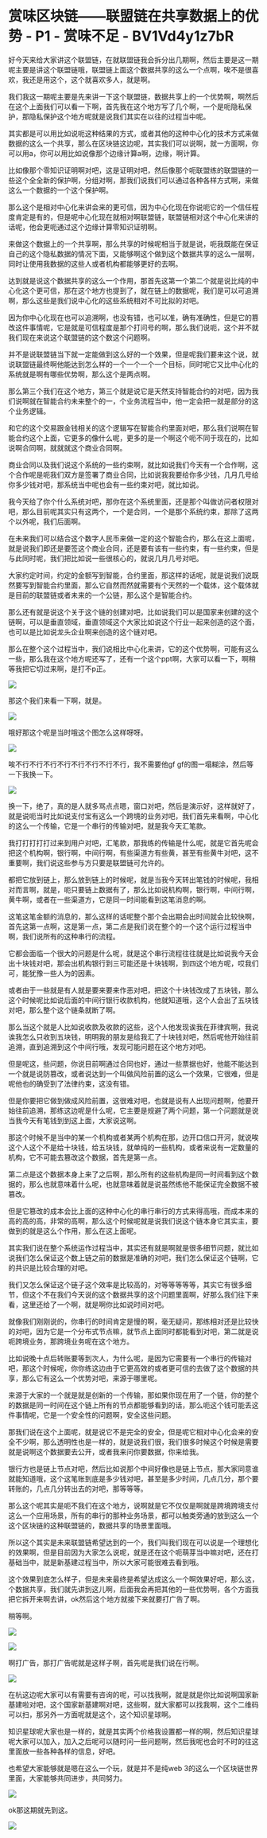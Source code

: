 # 赏味区块链——联盟链在共享数据上的优势 - P1 - 赏味不足 - BV1Vd4y1z7bR

好今天来给大家讲这个联盟链，在就联盟链我会拆分出几期啊，然后主要是这一期呢主要是讲这个联盟链哦，联盟链上面这个数据共享的这么一个点啊，唉不是很喜欢，我还是用这个，这个就喜欢多人，就是啊。

我们我这一期呢主要是先来讲一下这个联盟链，数据共享上的一个优势啊，啊然后在这个上面我们可以看一下啊，首先我在这个地方写了几个啊，一个是呃隐私保护，那隐私保护这个地方呢就是说我们其实在以往的过程当中呢。

其实都是可以用比如说呃这种结果的方式，或者其他的这种中心化的技术方式来做数据的这么一个共享，那么在区块链这边呢，其实我们可以说啊，就一方面啊，你可以用a，你可以用比如说像那个边缘计算a啊，边缘，啊计算。

比如像那个零知识证明啊对吧，这是证明对吧，然后像那个呃联盟练的联盟链的一些这个全全新的保护啊，分组对啊，那我们说我们可以通过各种各样方式啊，来做这么一个数据的一个这个保护啊。

那么这个是相对中心化来讲会来的更可信，因为中心化现在你说呃它的一个信任程度肯定是有的，但是呢中心化现在就相对啊联盟链，联盟链相对这个中心化来讲的话呢，他会更呃通过这个边缘计算零知识证明啊。

来做这个数据上的一个共享啊，那么共享的时候呢相当于就是说，呃我既能在保证自己的这个隐私数据的情况下面，又能够啊这个做到这个数据共享的这么一层啊，同时让使用我数据的这些人或者机构都能够更好的去啊。

达到就是说这个数据共享的这么一个作用，那首先这第一个第二个就是说比纯的中心化这个更可信，那在这个地方也提到了，就在链上的数据呢，我们是可以可追溯啊，那么这些是我们说中心化的这些系统相对不可比拟的对吧。

因为你中心化现在也可以追溯啊，也没有错，也可以准，确有准确性，但是它的篡改这件事情呢，它是就是可信程度是那个打问号的啊，那么我们说呃，这个并不就我们现在来说这个联盟链的这个数这个问题啊。

并不是说联盟链当下就一定能做到这么好的一个效果，但是呢我们要来这个说，就说联盟链最终啊他能达到怎么样的一个一个一个一个目标，同时呢它又比中心化的系统就是啊有哪些优势啊，那么这个是两点啊。

那么第三个我们在这个地方，第三个就是说它是天然支持智能合约的对吧，因为我们说啊就在智能合约未来整个的一，个业务流程当中，他一定会把一就是部分的这个业务逻辑。

和它的这个交易跟金钱相关的这个逻辑写在智能合约里面对吧，那么我们说啊在智能合约这个上面，它更多的像什么呢，更多的是一个啊这个呃不同于现在的，比如说啊合同啊，就就就这个商业合同啊。

商业合同以及我们说这个系统的一些约束啊，就比如说我们今天有一个合作啊，这个合作呢是呃我们双方是签署了商业合同，比如说我我要给你多少钱，几月几号给你多少钱对吧，那系统当中呢也会有一些约束对吧，就比如说。

我今天给了你个什么系统对吧，那你在这个系统里面，还是那个叫做访问者权限对吧，那么目前呢其实只有这两个，一个是合同，一个是那个系统约束，那除了这两个以外呢，我们后面啊。

在未来我们可以结合这个数字人民币来做一定的这个智能合约，那么在这上面呢，就是说我们即还是要签这个商业合同，还是要有该有一些约束，有一些约束，但是与此同时呢，我们把比如说一些很核心的，就说几月几号对吧。

大家约定时间，约定的金额写到智能，合约里面，那这样的话呢，就是说我们说既然要写到智能合约里面，那么它自然而然就需要有个天然的一个载体，这个载体就是目前的联盟链或者未来的一个公链，那么这个是智能合约。

那么还有就是说这个关于这个链的创建对吧，比如说我们可以是国家来创建的这个链啊，可以是垂直领域，垂直领域这个大家比如说这个行业一起来创造的这个面，也可以是比如说龙头企业啊来创造的这个链对吧。

那么在整个这个过程当中，我们说相比中心化来讲，它的这个优势啊，可能有这么一些，那么我在这个地方呢还写了，还有一个这个ppt啊，大家可以看一下，啊稍等我把它切过来啊，是打不p正。



![](img/427eb54ae2721ecc84cfabafaa0ed48d_1.png)

那这个我们来看一下啊，就是。

![](img/427eb54ae2721ecc84cfabafaa0ed48d_3.png)

哦好那这个呢是当时哦这个图怎么这样呀呀。

![](img/427eb54ae2721ecc84cfabafaa0ed48d_5.png)

唉不行不行不行不行不行不行不行不行，我不需要他gf gf的图一塌糊涂，然后等一下我换一下。

![](img/427eb54ae2721ecc84cfabafaa0ed48d_7.png)

换一下，绝了，真的是人就多骂点点嗯，窗口对吧，然后是演示好，这样就好了，就是说呃当时比如说支付宝有这么一个跨境的业务对吧，我们首先来看啊，中心化的这么一个传输，它是一个串行的传输对吧，就是我今天汇笔款。

我打打打打打过来到用户对吧，汇笔款，那我练的传输是什么呢，就是它首先呢会把这个机构啊，银行啊，中间行啊，有些渠道方有些黄，甚至有些黄牛对吧，这不重要啊，我们说这些参与方只要是联盟链可允许的。

都把它放到链上，那么放到链上的时候呢，就是当我今天转出笔钱的时候呢，我相对而言啊，就是，呃只要链上数据有了，那么比如说机构啊，银行啊，中间行啊，黄牛啊，或者在一些渠道方，它是同一时间能看到这笔消息的啊。

这笔这笔金额的消息的，那么这样的话呢整个那个会出期会出时间就会比较快啊，首先这第一点啊，这是第一点，第二点是我们说在整个的一个这个运行过程当中啊，我们说所有的这种串行的流程。

它都会面临一个很大的问题是什么呢，就是这个串行流程往往就是比如说我今天会出十块钱对吧，那会出机构银行到三可能还是十块钱啊，到四这个地方呢，哎我们可，能犹豫一些人为的因素。

或者由于一些就是有人就是要来要来作恶对吧，把这个十块钱改成了五块钱，那么这个时候呢比如说后面的中间行银行收款机构，他就知道哦，这个人会出了五块钱对吧，那么整个这个链条就断了啊。

那么当这个就是人比如说收款及收款的这些，这个人他发现诶我在菲律宾啊，我说诶我怎么只收到五块钱，明明我的朋友是给我汇了十块钱对吧，然后呢他开始往前追溯，直到追溯到这个中间行哦，发现可能问题在这个地方对吧。

但是呢这，些问题，你说目前啊通过合同也好，通过一些票据也好，他能不能达到一个就是说防篡改，或者说达到一个叫做风险前置的这么一个效果，它很难，但是呢他也的确受到了法律约束，这没有错。

但是你要把它做到做成风险前置，这很难对吧，也就是说有人出现问题啊，他要开始往前追溯，那练这边呢是什么呢，它主要是规避了两个问题，第一个问题就是说当我今天有笔钱到到这上面，大家说这啊。

那这个时候不是当中的某一个机构或者某两个机构在那，边开口信口开河，就说唉这个人这个不是给十块钱，给五块钱，就单纯的一些机构，或者来说有一定数量的机构，它不可能去篡改这个数据，首先是第一点。

第二点是这个数据本身上来了之后啊，那么所有的这些机构是同一时间看到这个数据的，那么也就意味着什么呢，也就意味着就是说虽然练他不能保证完全数据不被篡改。

但是它篡改的成本会比上面的这种中心化的串行串行的方式来得高哦，而成本来的高的高的高，非常的高啊，那么这个时候呢就是说我们说这个链本身它其实主，要做到的就是这么个作用，那么在这上面呢。

其实我们说在整个系统运作过程当中，其实还有就是啊就是很多细节问题，就比如说我们怎么保证这个数上链之前的数据是准确的对吧，我们怎么保证这个链啊，它的共识是比较合理的对吧。

我们又怎么保证这个链子这个效率是比较高的，对等等等等等，其实它有很多细节，但这个不在我们今天说的这个数据共享的这个问题里面啊，好那么我们往下来看，这里还给了一个啊，就是啊你比如说时间对吧。

就像我们刚刚说的，你串行的时间肯定是慢的啊，毫无疑问，那练相对还是比较快的对吧，因为它是一个分布式节点嘛，就节点上面同时都能看到对吧，第二就是说呃跨境业务，那跨境业务呢在这个地方。

比如说晚十点后转账要等到次人，为什么呢，是因为它需要有一个串行的传输对吧，那这个时候呢，你你练这边由于它更高效的或者更可信的去做了这个数据的共享，那么它有这么一个优势对吧，来源于哪里呢。

来源于大家的一个就是就是创新的一个传输，那如果你现在用了一个链，你的整个的数据是同一时间在这个链上所有的节点都能够看到的话，那么呃这个钱可能丢这件事情呢，它是一个安全性的问题啊，安全这些问题。

那我们说在这个上面呢，就是说它不是完全的安全，但是呢它相对中心化会来的安全不少啊，那么透明性也是一样的，就是说我们很，我们很多时候这个时候是需要就是说啊这个数据要去公开，或者我来问你要数据，你来给我。

银行方也是链上节点对吧，然后比如说那个中间好像也是链上节点，那大家同意谁就能知道哦，这个这笔账到底是多少钱对吧，甚至是多少时间，几点几分，那个要转账的，几点几分转出去的对吧，那等等等。

那么这个呢其实是呃不我们在这个地方，说啊就是它不仅仅是啊就是跨境跨境支付这么一个应用场景，所有的串行的那种业务场景，都可以触类旁通的放到这么一个这个区块链的这种联盟链的，数据共享的场景里面哦。

所以这个其实是未来联盟链希望达到的一个，我们叫我们现在可以说是一个理想化的效果啊，但是目前因为大家怎么说呢，就是还在这个呃萌芽当中嘛对吧，还在打基础当中，就是新基建过程当中，所以大家可能很难去看到哦。

这个效果到底怎么样子，但是未来最终是希望达成这么一个啊效果好吧，那么这，个数据共享，我们就先讲到这儿啊，后面我会再把其他的一些优势啊，各个方面我把它拆开来啊去讲，ok然后这个地方就接下来就要打广告了啊。

稍等啊。

![](img/427eb54ae2721ecc84cfabafaa0ed48d_9.png)

![](img/427eb54ae2721ecc84cfabafaa0ed48d_10.png)

啊打广告，那打广告呢就是这样子啊，首先呢是我们说在行啊。

![](img/427eb54ae2721ecc84cfabafaa0ed48d_12.png)

在杭这边呢大家可以有需要有咨询的呢，可以找我啊，就是就是你比如说啊国家新基建啦对吧，这个国家新基建啊对吧，这些啊，就大家都可以找我啊，这个二维码可以扫，那另外一方面呢就是这个，这个知识星球啊。

知识星球呢大家也是一样的，就是其实两个价格我设置都一样的啊，然后知识星球呢大家可以加入，加入之后呢可以随时问一些问题啊，然后我呢也会时不时的往这里面放一些各种各样的信息，好吧。

也希望大家能够就是嗯在这么一个玩，就是并不是纯web 3的这么一个区块链世界里面，大家能够共同进步，共同努力。



![](img/427eb54ae2721ecc84cfabafaa0ed48d_14.png)

ok那这期就先到这。

![](img/427eb54ae2721ecc84cfabafaa0ed48d_16.png)
